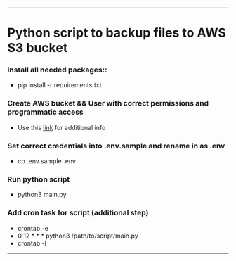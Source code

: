 --------------------------------------------------------------------------------------------------

# Python script to backup files to AWS S3 bucket

### Install all needed packages::

* pip install -r requirements.txt

### Create AWS bucket && User with correct permissions and programmatic access

* Use this [link](https://danielpdev.io/create-user-access-programmatic-s3) for additional info

### Set correct credentials into .env.sample and rename in as .env

* cp .env.sample .env

### Run python script 
* python3 main.py

### Add cron task for script (additional step)
* crontab -e
* 0 12 * * * python3 /path/to/script/main.py
* crontab -l

--------------------------------------------------------------------------------------------------